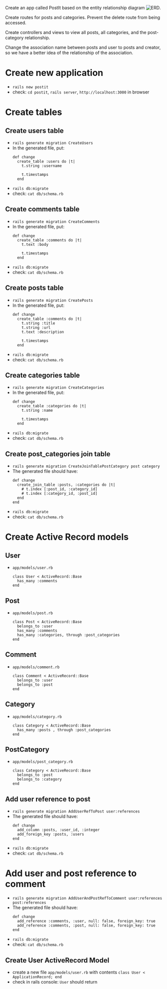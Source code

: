 Create an app called PostIt based on the entity relationship diagram ![ERD](../flashcards/images/ERD_part1.jpg).

Create routes for posts and categories. Prevent the delete route from being accessed.

Create controllers and views to view all posts, all categories, and the post-category relationship. 

Change the association name between posts and user to posts and creator, so we have a better idea of the relationship of the association.

# Create new application
- `rails new postit`
- check: `cd postit`, `rails server`, `http://localhost:3000` in browser

# Create tables
## Create users table
- `rails generate migration CreateUsers`
- In the generated file, put:
  ```
  def change
    create_table :users do |t|
      t.string :username
 
      t.timestamps
    end
  ```
- `rails db:migrate`
- check: `cat db/schema.rb`

## Create comments table
- `rails generate migration CreateComments`
- In the generated file, put:
  ```
  def change
    create_table :comments do |t|
      t.text :body
 
      t.timestamps
    end
  ```
- `rails db:migrate`
- check: `cat db/schema.rb`

## Create posts table
- `rails generate migration CreatePosts`
- In the generated file, put:
  ```
  def change
    create_table :comments do |t|
      t.string :title
      t.string :url
      t.text :description
 
      t.timestamps
    end
  ```
- `rails db:migrate`
- check: `cat db/schema.rb`

## Create categories table
- `rails generate migration CreateCategories`
- In the generated file, put:
  ```
  def change
    create_table :categories do |t|
      t.string :name
 
      t.timestamps
    end
  ```
- `rails db:migrate`
- check: `cat db/schema.rb`

## Create post_categories join table
- `rails generate migration CreateJoinTablePostCategory post category`
- The generated file should have:
  ```
  def change
    create_join_table :posts, :categories do |t|
      # t.index [:post_id, :category_id]
      # t.index [:category_id, :post_id]
    end
  end
  ```
- `rails db:migrate`
- check: `cat db/schema.rb`

# Create Active Record models 
## User
- `app/models/user.rb`
  ```
  class User < ActiveRecord::Base
    has_many :comments
  end
  ```
## Post
- `app/models/post.rb`
  ```
  class Post < ActiveRecord::Base
    belongs_to :user
    has_many :comments
    has_many :categories, through :post_categories
  end
  ```
## Comment
- `app/models/comment.rb`
  ```
  class Comment < ActiveRecord::Base
    belongs_to :user
    belongs_to :post
  end
  ```
## Category
- `app/models/category.rb`
  ```
  class Category < ActiveRecord::Base
    has_many :posts , through :post_categories
  end
  ```
## PostCategory
- `app/models/post_category.rb`
  ```
  class Category < ActiveRecord::Base
    belongs_to :post
    belongs_to :category
  end
  ```

## Add user reference to post 
- `rails generate migration AddUserRefToPost user:references`
- The generated file should have:
  ```
  def change
    add_column :posts, :user_id, :integer
    add_foreign_key :posts, :users
  end
  ```
- `rails db:migrate`
- check: `cat db/schema.rb`

# Add user and post reference to comment 
- `rails generate migration AddUserAndPostRefToComment user:references post:references`
- The generated file should have:
  ```
  def change
    add_reference :comments, :user, null: false, foreign_key: true
    add_reference :comments, :post, null: false, foreign_key: true
  end
  ```
- `rails db:migrate`
- check: `cat db/schema.rb`

## Create User ActiveRecord Model
- create a new file `app/models/user.rb` with contents `class User < ApplicationRecord; end`
- check in rails console: `User` should return 

